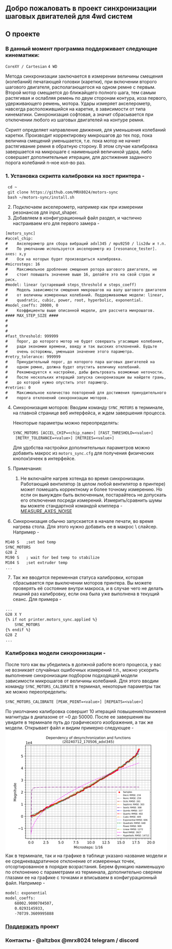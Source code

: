 ## Добро пожаловать в проект синхронизации шаговых двигателей для 4wd систем

## О проекте

### В данный момент программа поддерживает следующие кинематики:
`CoreXY / Cartesian` `4 WD`

Метода синхронизации заключается в измерении величины смещения (колебаний)
печатающей головки (каретки), при включении второго шагового двигателя,
располагающегося на одном ремне с первым. Второй мотор смещается до
ближайщего полного шага, тем самым растягивая и ослабляя ремень по двум
сторонам контура, изза первого, удерживающего ремень, мотора. Удары
измеряет акселерометр, навсегда расположившийся на каретке, в зависимости
от типа кинематики. Синхронизация софтовая, а значит сбрасывается при
отключении любого из шаговых двигателей на контуре ремня.

Скрипт определяет направление движения, для уменьшения колебаний каретки.
Производит корректировку микрошагов до тех пор, пока величина смещений
уменьшается, т.е. пока мотор не начнет растягивание ремня в обратную
сторону. В этом случае калибровка завершается на микрошаге с наименьшей
величиной удара, либо совершает дополнительные итерации, для достижения
заданного порога колебаний n-ное кол-во раз.

### 1. Установка скрипта калибровки на хост принтера -

```
 cd ~
 git clone https://github.com/MRX8024/motors-sync
 bash ~/motors-sync/install.sh
```

2. Подключаем акселерометр, например как при измерении резонансов для
   input_shaper.
3. Добавляем в конфигурационный файл раздел, и частично настраиваем
   его для первого замера -

```
[motors_sync]
#accel_chip:
#    Aкселерометр для сбора вибраций adxl345 / mpu9250 / lis2dw и т.п.
#    По умолчанию используется акселерометр из [resonance_tester].
axes: x,y
#    Оси на которых будет производиться калибровка.
#microsteps: 16
#    Максимальное дробление смещения ротора шагового двигателя, не
#    стоит повышать значение выше 16, делайте это на свой страх и риск.
#model: linear (устаревший steps_threshold и steps_coeff)
#    Модель зависимости смещения микрошагов на валу шагового двигателя
#    от величины измеренных колебаний. Поддерживаемые модели: linear,
#    quadratic, cubic, power, root, hyperbolic, exponential.
#model_coeffs: 20000, 0
#    Коэффициенты выше описанной модели, для рассчета микрошагов.
#### MAX_STEP_SIZE ####
#
#
#
#fast_threshold: 999999
#    Порог, до которого мотор не будет совершать угасающие колебания,
#    ради экономии времени, ввиду и так высоких отклонений. Будьте 
#    очень осторожны, уменьшая значение этого параметра.
#retry_tolerance: 999999
#    Принудительный порог, до которого пара шаговых двигателей на
#    одном ремне, должна будет опустить величину колебаний.
#    Рекомендуется к настройке, дабы фильтровать возможные неточости.
#    После нескольких итераций запуска синхронизации вы найдете грань,  
#    до которой нужно опустить этот параметр.
#retries: 0
#    Максимальное количество повторений для достижения принудительного
#    порога отклонений синхронизации моторов.
```
4. Синхронизация моторов:
   Вводим команду `SYNC_MOTORS` в терминале, на главной странице веб
   интерфейса, и ждем завершения процесса.

   Некоторые параметры можно переопределять:
   ```
   SYNC_MOTORS [ACCEL_CHIP=<chip_name>] [FAST_THRESHOLD=<value>]
    [RETRY_TOLERANCE=<value>] [RETRIES=<value>]
   ```
   Для удобства настройки дополнительных параметров можно добавить макрос
   из `motors_sync.cfg` для получения физических кнопок\ячеек в интерфейсе.
5. Примечания:
   1. Не включайте нагрев хотенда во время синхронизации. Работающий
      вентилятор (в целом любой вентилятор в принтере) может помешать
      корректному и более точному измерению. Но если он вынужден быть
      включенным, постарайтесь не допускать его отключения посреди
      измерений. Измерить/cравнить шумы вы можете стандартной командой 
      клиппера - [MEASURE_AXES_NOISE
      ](https://www.klipper3d.org/G-Codes.html#measure_axes_noise)
6. Синхронизация обычно запускается в начале печати, во время нагрева
   стола. Для этого нужно добавить ее в макрос \ слайсер. Например -
```
M140 S   ;set bed temp
SYNC_MOTORS
G28 Z
M190 S   ; wait for bed temp to stabilize
M104 S   ;set extruder temp
...
```
7. Так же вводится переменная статуса калибровки, которая сбрасывается
   при выключении моторов принтера. Вы можете проверять её состояние
   внутри макроса, и в случае чего не делать лишний раз калибровку,
   если она была уже выполнена в текущий сеанс. Для примера -
```
...
G28 X Y
{% if not printer.motors_sync.applied %}
    SYNC_MOTORS
{% endif %}
G28 Z
...
```
### Калибровка модели синхронизации -
После того как вы убедились в должной работе всего процесса, у вас не
возникает случайных ошибочных измерений т.п., можно ускорить выполнение
синхронизации подбором подходящей модели зависимости микрошагов от
величины колебаний. Для этого вводим команду `SYNC_MOTORS_CALIBRATE` в
терминал, некоторые параметры так же можно переопределить:
```
SYNC_MOTORS_CALIBRATE [PEAK_POINT=<value>] [REPEATS=<value>]
```
По умолчанию калибровка совершит 10 итераций повышения/пониженя магнитуды
в диапазоне от ~0 до 50000. После ее завершения вы увидите в терминале
путь до графического изображения, а так же модели. Открывает файл и видим
примерно следующее - 
![](/wiki/pictures/img_1.png)
Как в терминале, так и на графике в таблице указано название модели и ее
среднеквадратичное отклонение от измеренных точек, отсортированное в
порядке возрастания. Берем функцию наименьшую по отклонению с параметрами
из терминала, дополнительно сверяем глазами ее на графике с точками и 
вписываем в конфигурационный файл. Например -
```
model: exponential
model_coeffs:
    68002.9000704507,
    0.0293145933,
    -70739.3609995888
```
### [Поддержать](https://ko-fi.com/altzbox) проект
### Контакты -  @altzbox @mrx8024 telegram / discord
